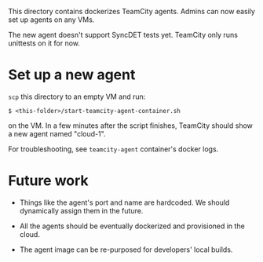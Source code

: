 This directory contains dockerizes TeamCity agents. Admins can now easily set up agents on any VMs.

The new agent doesn't support SyncDET tests yet. TeamCity only runs unittests on it for now.

# Set up a new agent

`scp` this directory to an empty VM and run:

    $ <this-folder>/start-teamcity-agent-container.sh

on the VM. In a few minutes after the script finishes, TeamCity should show a new agent named "cloud-1".

For troubleshooting, see `teamcity-agent` container's docker logs.

# Future work

- Things like the agent's port and name are hardcoded. We should dynamically assign them in the future.

- All the agents should be eventually dockerized and provisioned in the cloud.

- The agent image can be re-purposed for developers' local builds. 


